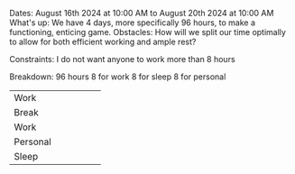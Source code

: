 Dates: August 16th 2024 at 10:00 AM to August 20th 2024 at 10:00 AM
What's up: We have 4 days, more specifically 96 hours, to make a functioning, enticing game.
Obstacles:
	How will we split our time optimally to allow for both efficient working and ample rest?

Constraints: 
	I do not want anyone to work more than 8 hours

Breakdown:
96 hours
	8 for work
	8 for sleep
	8 for personal


|          |     |     |     |     |     |
| -------- | --- | --- | --- | --- | --- |
| Work     |     |     |     |     |     |
| Break    |     |     |     |     |     |
| Work     |     |     |     |     |     |
| Personal |     |     |     |     |     |
| Sleep    |     |     |     |     |     |
